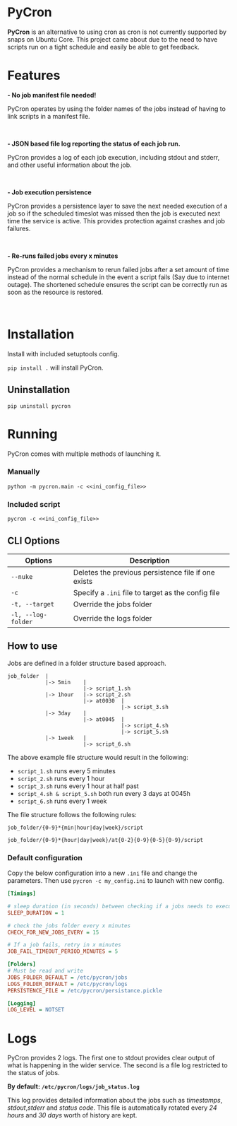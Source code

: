 # PyCron

**PyCron** is an alternative to using cron as cron is not currently supported by snaps on Ubuntu Core. This project came
about due to the need to have scripts run on a tight schedule and easily be able to get feedback.

# Features

**- No job manifest file needed!**
  
PyCron operates by using the folder names of the jobs instead of having to link scripts in a manifest file.

<br>

**- JSON based file log reporting the status of each job run.**

PyCron provides a log of each job execution, including stdout and stderr, and other useful information about the job.

<br>

**- Job execution persistence**

PyCron provides a persistence layer to save the next needed execution of a job so if the scheduled timeslot was missed
then the job is executed next time the service is active. This provides protection against crashes and job failures.

<br>

**- Re-runs failed jobs every x minutes**

PyCron provides a mechanism to rerun failed jobs after a set amount of time instead of the normal schedule in the event
a script fails (Say due to internet outage). The shortened schedule ensures the script can be correctly run as soon as
the resource is restored.

<br>

# Installation

Install with included setuptools config. 

`pip install .` will install PyCron.

## Uninstallation

`pip uninstall pycron`

# Running

PyCron comes with multiple methods of launching it.

### Manually

`python -m pycron.main -c <<ini_config_file>>`

### Included script

`pycron -c <<ini_config_file>>`

## CLI Options

|   Options             | Description                                           |
| -----------           | -----------                                           |
| `--nuke`              | Deletes the previous persistence file if one exists   |
| `-c`                  | Specify a `.ini` file to target as the config file    |
| `-t, --target`        | Override the jobs folder   | 
| `-l, --log-folder`    | Override the logs folder   |

## How to use

Jobs are defined in a folder structure based approach. 

```
job_folder  |
            |-> 5min    |
                        |-> script_1.sh
            |-> 1hour   |-> script_2.sh
                        |-> at0030  |
                                    |-> script_3.sh
            |-> 3day    |
                        |-> at0045  |
                                    |-> script_4.sh
                                    |-> script_5.sh
            |-> 1week   |
                        |-> script_6.sh

```
The above example file structure would result in the following:

- `script_1.sh` runs every 5 minutes
- `script_2.sh` runs every 1 hour
- `script_3.sh` runs every 1 hour at half past
- `script_4.sh & script_5.sh` both run every 3 days at 0045h
- `script_6.sh` runs every 1 week

The file structure follows the following rules:

`job_folder/{0-9}*{min|hour|day|week}/script`

`job_folder/{0-9}*{hour|day|week}/at{0-2}{0-9}{0-5}{0-9}/script`

### Default configuration 

Copy the below configuration into a new `.ini` file and change the parameters. Then use `pycron -c my_config.ini` to launch with new config.

```ini
[Timings]

# sleep duration (in seconds) between checking if a jobs needs to execute
SLEEP_DURATION = 1

# check the jobs folder every x minutes
CHECK_FOR_NEW_JOBS_EVERY = 15

# If a job fails, retry in x minutes
JOB_FAIL_TIMEOUT_PERIOD_MINUTES = 5

[Folders]
# Must be read and write
JOBS_FOLDER_DEFAULT = /etc/pycron/jobs
LOGS_FOLDER_DEFAULT = /etc/pycron/logs
PERSISTENCE_FILE = /etc/pycron/persistance.pickle

[Logging]
LOG_LEVEL = NOTSET
```

# Logs

PyCron provides 2 logs. The first one to stdout provides clear output of what is happening in the wider service. The second
is a file log restricted to the status of jobs.

**By default: `/etc/pycron/logs/job_status.log`**

This log provides detailed information about the jobs such as _timestamps_, _stdout_,_stderr_ and _status code_. This file
is automatically rotated every _24 hours_ and _30 days_ worth of history are kept.

[comment]: <> (# Tests)